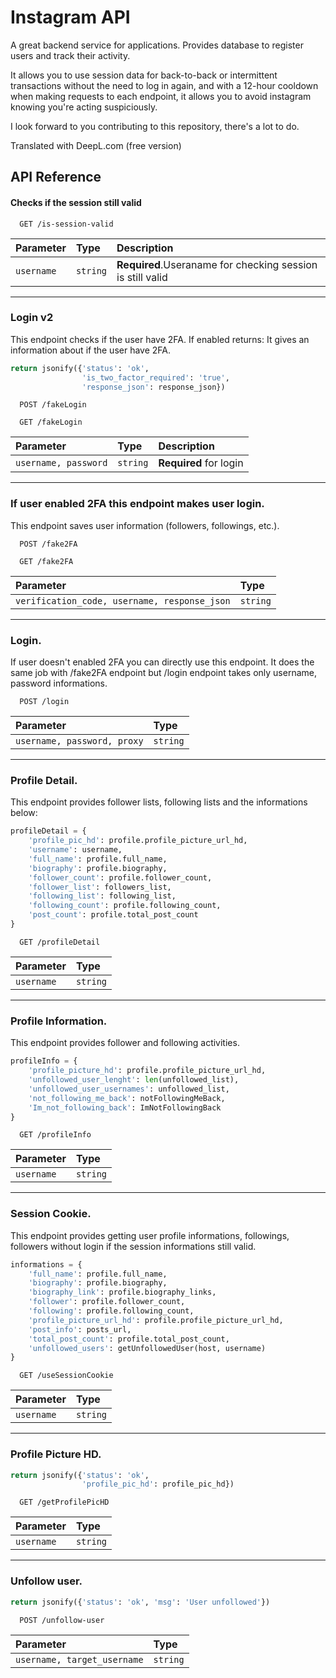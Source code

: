 # Instagram API

A great backend service for applications. 
Provides database to register users and track their activity.

It allows you to use session data for back-to-back or intermittent transactions without the need to log in again, and with a 12-hour cooldown when making requests to each endpoint, it allows you to avoid instagram knowing you're acting suspiciously.


I look forward to you contributing to this repository, there's a lot to do.



Translated with DeepL.com (free version)


## API Reference

#### Checks if the session still valid

```http
  GET /is-session-valid
```

| Parameter | Type     | Description                |
| :-------- | :------- | :------------------------- |
| `username` | `string` | **Required**.Useraname for checking session is still valid|

---

### Login v2
This endpoint checks if the user have 2FA. If enabled returns:
It gives an information about if the user have 2FA.
```python
return jsonify({'status': 'ok',
                'is_two_factor_required': 'true',
                'response_json': response_json})
```

```http
  POST /fakeLogin
```
```http
  GET /fakeLogin
```

| Parameter | Type     | Description                       |
| :-------- | :------- | :-------------------------------- |
| `username, password`      | `string` | **Required** for login |

---

### If user enabled 2FA this endpoint makes user login.

This endpoint saves user information (followers, followings, etc.).

```http
  POST /fake2FA
```
```http
  GET /fake2FA
```

| Parameter | Type     | 
| :-------- | :------- |
| `verification_code, username, response_json`      | `string` |


---

### Login.

If user doesn't enabled 2FA you can directly use this endpoint. It does the same job with /fake2FA endpoint but /login endpoint takes only username, password informations.

```http
  POST /login
```

| Parameter | Type     | 
| :-------- | :------- |
| `username, password, proxy`      | `string` |

---

### Profile Detail.

This endpoint provides follower lists, following lists and the informations below:

```python
profileDetail = {
    'profile_pic_hd': profile.profile_picture_url_hd,
    'username': username,
    'full_name': profile.full_name,
    'biography': profile.biography,
    'follower_count': profile.follower_count,
    'follower_list': followers_list,
    'following_list': following_list,
    'following_count': profile.following_count,
    'post_count': profile.total_post_count
}

```

```http
  GET /profileDetail
```

| Parameter | Type     | 
| :-------- | :------- |
| `username`      | `string` |


---

### Profile Information.

This endpoint provides follower and following activities.

```python
profileInfo = {
    'profile_picture_hd': profile.profile_picture_url_hd,
    'unfollowed_user_lenght': len(unfollowed_list),
    'unfollowed_user_usernames': unfollowed_list,
    'not_following_me_back': notFollowingMeBack,
    'Im_not_following_back': ImNotFollowingBack
}
```

```http
  GET /profileInfo
```

| Parameter | Type     | 
| :-------- | :------- |
| `username`      | `string` |


---

### Session Cookie.

This endpoint provides getting user profile informations, followings, followers without login if the session informations still valid.

```python
informations = {
    'full_name': profile.full_name,
    'biography': profile.biography,
    'biography_link': profile.biography_links,
    'follower': profile.follower_count,
    'following': profile.following_count,
    'profile_picture_url_hd': profile.profile_picture_url_hd,
    'post_info': posts_url,
    'total_post_count': profile.total_post_count,
    'unfollowed_users': getUnfollowedUser(host, username)
}
```

```http
  GET /useSessionCookie
```

| Parameter | Type     | 
| :-------- | :------- |
| `username`      | `string` |


---

### Profile Picture HD.

```python
return jsonify({'status': 'ok',
                'profile_pic_hd': profile_pic_hd})
```

```http
  GET /getProfilePicHD
```

| Parameter | Type     | 
| :-------- | :------- |
| `username`      | `string` |


---

### Unfollow user.

```python
return jsonify({'status': 'ok', 'msg': 'User unfollowed'})
```

```http
  POST /unfollow-user
```

| Parameter | Type     | 
| :-------- | :------- |
| `username, target_username`      | `string` |
